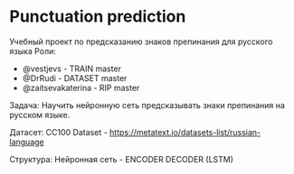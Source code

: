 # Punctuation prediction
Учебный проект по предсказанию знаков препинания для русского языка
Роли: 
- @vestjevs - TRAIN master
- @DrRudi - DATASET master
- @zaitsevakaterina - RIP master

Задача: 
Научить нейронную сеть предсказывать знаки препинания на русском языке.

Датасет:
СС100 Dataset - https://metatext.io/datasets-list/russian-language

Структура: 
Нейронная сеть - ENCODER DECODER (LSTM)

